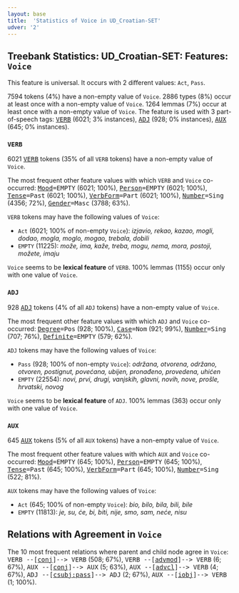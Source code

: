 ```yaml
---
layout: base
title:  'Statistics of Voice in UD_Croatian-SET'
udver: '2'
---
```


## Treebank Statistics: UD_Croatian-SET: Features: `Voice`

This feature is universal.
It occurs with 2 different values: `Act`, `Pass`.

7594 tokens (4%) have a non-empty value of `Voice`.
2886 types (8%) occur at least once with a non-empty value of `Voice`.
1264 lemmas (7%) occur at least once with a non-empty value of `Voice`.
The feature is used with 3 part-of-speech tags: <tt><a href="hr_set-pos-VERB.html">VERB</a></tt> (6021; 3% instances), <tt><a href="hr_set-pos-ADJ.html">ADJ</a></tt> (928; 0% instances), <tt><a href="hr_set-pos-AUX.html">AUX</a></tt> (645; 0% instances).

### `VERB`

6021 <tt><a href="hr_set-pos-VERB.html">VERB</a></tt> tokens (35% of all `VERB` tokens) have a non-empty value of `Voice`.

The most frequent other feature values with which `VERB` and `Voice` co-occurred: <tt><a href="hr_set-feat-Mood.html">Mood</a></tt><tt>=EMPTY</tt> (6021; 100%), <tt><a href="hr_set-feat-Person.html">Person</a></tt><tt>=EMPTY</tt> (6021; 100%), <tt><a href="hr_set-feat-Tense.html">Tense</a></tt><tt>=Past</tt> (6021; 100%), <tt><a href="hr_set-feat-VerbForm.html">VerbForm</a></tt><tt>=Part</tt> (6021; 100%), <tt><a href="hr_set-feat-Number.html">Number</a></tt><tt>=Sing</tt> (4356; 72%), <tt><a href="hr_set-feat-Gender.html">Gender</a></tt><tt>=Masc</tt> (3788; 63%).

`VERB` tokens may have the following values of `Voice`:

* `Act` (6021; 100% of non-empty `Voice`): <em>izjavio, rekao, kazao, mogli, dodao, mogla, moglo, mogao, trebala, dobili</em>
* `EMPTY` (11225): <em>može, ima, kaže, treba, mogu, nema, mora, postoji, možete, imaju</em>

`Voice` seems to be **lexical feature** of `VERB`. 100% lemmas (1155) occur only with one value of `Voice`.

### `ADJ`

928 <tt><a href="hr_set-pos-ADJ.html">ADJ</a></tt> tokens (4% of all `ADJ` tokens) have a non-empty value of `Voice`.

The most frequent other feature values with which `ADJ` and `Voice` co-occurred: <tt><a href="hr_set-feat-Degree.html">Degree</a></tt><tt>=Pos</tt> (928; 100%), <tt><a href="hr_set-feat-Case.html">Case</a></tt><tt>=Nom</tt> (921; 99%), <tt><a href="hr_set-feat-Number.html">Number</a></tt><tt>=Sing</tt> (707; 76%), <tt><a href="hr_set-feat-Definite.html">Definite</a></tt><tt>=EMPTY</tt> (579; 62%).

`ADJ` tokens may have the following values of `Voice`:

* `Pass` (928; 100% of non-empty `Voice`): <em>održana, otvorena, održano, otvoren, postignut, povećana, ubijen, pronađeno, provedena, uhićen</em>
* `EMPTY` (22554): <em>novi, prvi, drugi, vanjskih, glavni, novih, nove, prošle, hrvatski, novog</em>

`Voice` seems to be **lexical feature** of `ADJ`. 100% lemmas (363) occur only with one value of `Voice`.

### `AUX`

645 <tt><a href="hr_set-pos-AUX.html">AUX</a></tt> tokens (5% of all `AUX` tokens) have a non-empty value of `Voice`.

The most frequent other feature values with which `AUX` and `Voice` co-occurred: <tt><a href="hr_set-feat-Mood.html">Mood</a></tt><tt>=EMPTY</tt> (645; 100%), <tt><a href="hr_set-feat-Person.html">Person</a></tt><tt>=EMPTY</tt> (645; 100%), <tt><a href="hr_set-feat-Tense.html">Tense</a></tt><tt>=Past</tt> (645; 100%), <tt><a href="hr_set-feat-VerbForm.html">VerbForm</a></tt><tt>=Part</tt> (645; 100%), <tt><a href="hr_set-feat-Number.html">Number</a></tt><tt>=Sing</tt> (522; 81%).

`AUX` tokens may have the following values of `Voice`:

* `Act` (645; 100% of non-empty `Voice`): <em>bio, bilo, bila, bili, bile</em>
* `EMPTY` (11813): <em>je, su, će, bi, biti, nije, smo, sam, neće, nisu</em>

## Relations with Agreement in `Voice`

The 10 most frequent relations where parent and child node agree in `Voice`:
<tt>VERB --[<tt><a href="hr_set-dep-conj.html">conj</a></tt>]--> VERB</tt> (508; 67%),
<tt>VERB --[<tt><a href="hr_set-dep-advmod.html">advmod</a></tt>]--> VERB</tt> (6; 67%),
<tt>AUX --[<tt><a href="hr_set-dep-conj.html">conj</a></tt>]--> AUX</tt> (5; 63%),
<tt>AUX --[<tt><a href="hr_set-dep-advcl.html">advcl</a></tt>]--> VERB</tt> (4; 67%),
<tt>ADJ --[<tt><a href="hr_set-dep-csubj-pass.html">csubj:pass</a></tt>]--> ADJ</tt> (2; 67%),
<tt>AUX --[<tt><a href="hr_set-dep-iobj.html">iobj</a></tt>]--> VERB</tt> (1; 100%).

